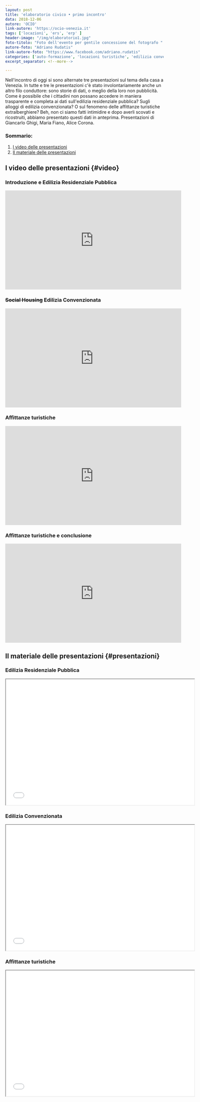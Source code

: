 ```yaml
---
layout: post
title: 'elaboratorio civico • primo incontro'
data: 2018-12-06
autore: 'OCIO'
link-autore: 'https://ocio-venezia.it'
tags: ['locazioni', 'ers', 'erp' ]
header-image: "/img/elaboratorio1.jpg"
foto-titolo: "Foto dell'evento per gentile concessione del fotografo "
autore-foto: "Adriano Rudatis"
link-autore-foto: "https://www.facebook.com/adriano.rudatis"
categories: ['auto-formazione', 'locazioni turistiche', 'edilizia convenzionata','ERP']
excerpt_separator: <!--more-->

---
```

Nell'incontro di oggi si sono alternate tre presentazioni sul tema della casa a Venezia. In tutte e tre le presentazioni c'è stato involontariamente anche un altro filo conduttore: sono storie di dati, o meglio della loro non pubblicità. Come è possibile che i cittadini non possano accedere in maniera trasparente e completa ai dati sull'edilizia residenziale pubblica? Sugli alloggi di edilizia convenzionata? O sul fenomeno delle affittanze turistiche extralberghiere? Beh, non ci siamo fatti intimidire e dopo averli scovati e ricostruiti, abbiamo presentato questi dati in anteprima. Presentazioni di Giancarlo Ghigi, Maria Fiano, Alice Corona.<br> <!--more-->

### Sommario: 
1. [I video delle presentazioni](#video)
2. [Il materiale delle presentazioni](#presentazioni)

## I video delle presentazioni {#video}

### Introduzione e Edilizia Residenziale Pubblica
<iframe width="560" height="315" src="https://www.youtube.com/embed/QEQ71O8jShU" frameborder="0" allow="accelerometer; autoplay; encrypted-media; gyroscope; picture-in-picture" allowfullscreen></iframe>

<h3><span style="text-decoration: line-through">Social Housing</span> Edilizia Convenzionata</h3>

<iframe width="560" height="315" src="https://www.youtube.com/embed/5xFBokTHxFU" frameborder="0" allow="accelerometer; autoplay; encrypted-media; gyroscope; picture-in-picture" allowfullscreen></iframe>

### Affittanze turistiche 

<iframe width="560" height="315" src="https://www.youtube.com/embed/l8dNi601vGU" frameborder="0" allow="accelerometer; autoplay; encrypted-media; gyroscope; picture-in-picture" allowfullscreen></iframe>

### Affittanze turistiche e conclusione
<iframe width="560" height="315" src="https://www.youtube.com/embed/dDvSalbsKU8" frameborder="0" allow="accelerometer; autoplay; encrypted-media; gyroscope; picture-in-picture" allowfullscreen></iframe>


## Il materiale delle presentazioni {#presentazioni}

### Edilizia Residenziale Pubblica

<iframe src="/files/2018-12-06_slides-ERP.pdf" width="600" height="400"></iframe>


### Edilizia Convenzionata

<iframe src="/files/2018-12-06_slides-edilizia-convenzionata.pdf" width="600" height="400"></iframe>   




### Affittanze turistiche 

<iframe src="/files/2018-12-06_slides-affittanze-turistiche.pdf" width="600" height="400"></iframe>
